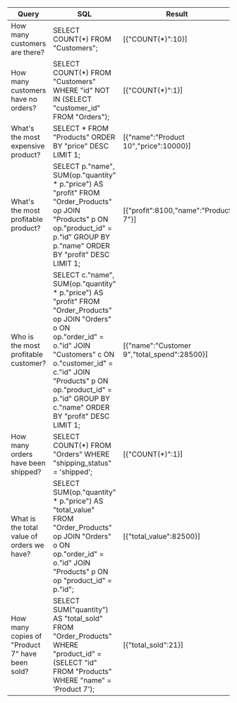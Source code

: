 | Query      | SQL | Result |
| ---| --- | --- |
| How many customers are there? | SELECT COUNT(*) FROM "Customers"; | [{"COUNT(*)":10}] |
| How many customers have no orders? | SELECT COUNT(*) FROM "Customers" WHERE "id" NOT IN (SELECT "customer_id" FROM "Orders"); | [{"COUNT(*)":1}] |
| What's the most expensive product? | SELECT * FROM "Products" ORDER BY "price" DESC LIMIT 1; | [{"name":"Product 10","price":10000}] |
| What's the most profitable product? | SELECT p."name", SUM(op."quantity" * p."price") AS "profit" FROM "Order_Products" op JOIN "Products" p ON op."product_id" = p."id" GROUP BY p."name" ORDER BY "profit" DESC LIMIT 1; | [{"profit":8100,"name":"Product 7"}] |
| Who is the most profitable customer? | SELECT c."name", SUM(op."quantity" * p."price") AS "profit" FROM "Order_Products" op JOIN "Orders" o ON op."order_id" = o."id" JOIN "Customers" c ON o."customer_id" = c."id" JOIN "Products" p ON op."product_id" = p."id" GROUP BY c."name" ORDER BY "profit" DESC LIMIT 1; | [{"name":"Customer 9","total_spend":28500}] |
| How many orders have been shipped? | SELECT COUNT(*) FROM "Orders" WHERE "shipping_status" = 'shipped';| [{"COUNT(*)":1}] |
| What is the total value of orders we have? | SELECT SUM(op."quantity" * p."price") AS "total_value" FROM "Order_Products" op JOIN "Orders" o ON op."order_id" = o."id" JOIN "Products" p ON op "product_id" = p."id"; | [{"total_value":82500}] |
| How many copies of "Product 7" have been sold? | SELECT SUM("quantity") AS "total_sold" FROM "Order_Products" WHERE "product_id" = (SELECT "id" FROM "Products" WHERE "name" = 'Product 7'); | [{"total_sold":21}] |